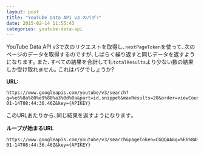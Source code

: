 ```yaml
---
layout: post
title: "YouTube Data API v3 のバグ?"
date: 2015-02-14 11:55:43
categories: youtube-data-api
---
```

<p>YouTube Data API v3で次のリクエストを取得し､<code>nextPageToken</code>を使って､次のページのデータを取得するのですが､しばらく繰り返すと同じデータを返すようになります｡ また､すべての結果を合計しても<code>totalResults</code>より少ない数の結果しか受け取れません｡ これはバグでしょうか?</p>

<p><strong>URL:</strong></p>

<pre><code>https://www.googleapis.com/youtube/v3/search?q=%e6%8a%80%e9%80%a3%0d%0a&amp;part=id,snippet&amp;maxResults=20&amp;order=viewCount&amp;type=video&amp;videoDefinition=high&amp;publishedAfter=2015-01-14T08:44:36.46Z&amp;key={APIKEY}
</code></pre>

<p>このURLあたりから､同じ結果を返すようになります｡</p>

<p><strong>ループが始まるURL</strong></p>

<pre><code>https://www.googleapis.com/youtube/v3/search&amp;pageToken=CGQQAA&amp;q=%E6%8A%80%E9%80%A3%0d%0a&amp;part=id,snippet&amp;maxResults=20&amp;order=viewCount&amp;type=video&amp;videoDefinition=high&amp;publishedAfter=2015-01-14T08:44:36.46Z&amp;key={APIKEY}
</code></pre>
